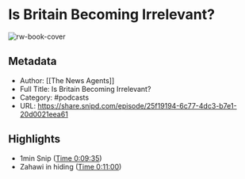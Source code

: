 # Is Britain Becoming Irrelevant?

![rw-book-cover](https://images.weserv.nl/?url=https%3A%2F%2Fartwork.captivate.fm%2F58f6e4cb-452b-498a-aa9f-f2712f51923b%2FBwI612Bfc8clOS-joY07s7rz.jpg&w=100&h=100)

## Metadata
- Author: [[The News Agents]]
- Full Title: Is Britain Becoming Irrelevant?
- Category: #podcasts
- URL: https://share.snipd.com/episode/25f19194-6c77-4dc3-b7e1-20d0021eea61

## Highlights
- 1min Snip ([Time 0:09:35](https://share.snipd.com/snip/d8586c4f-52e6-4077-8958-7ec23ad1aafa))
- Zahawi in hiding ([Time 0:11:00](https://share.snipd.com/snip/ff22e3a4-1f2a-48b8-bbcb-6465867fa044))
